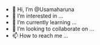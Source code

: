 - 👋 Hi, I’m @Usamaharuna
- 👀 I’m interested in ...
- 🌱 I’m currently learning ...
- 💞️ I’m looking to collaborate on ...
- 📫 How to reach me ...

<!---
Usamaharuna/Usamaharuna is a ✨ special ✨ repository because its `README.md` (this file) appears on your GitHub profile.
You can click the Preview link to take a look at your changes.
--->

